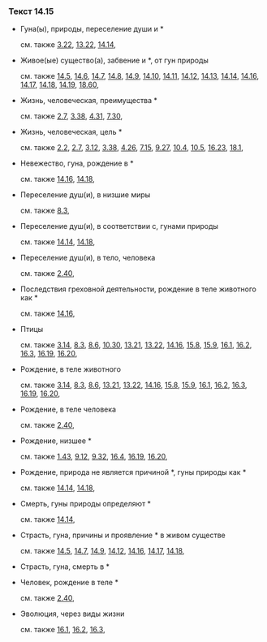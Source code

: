 ### Текст 14.15
	
- Гуна(ы), природы, переселение души и \*

	см. также  [3.22](../03/0322.md),  [13.22](../13/1322.md),  [14.14](../14/1414.md), 
	
- Живое(ые) существо(а), забвение и \*, от гун природы

	см. также  [14.5](../14/1405.md),  [14.6](../14/1406.md),  [14.7](../14/1407.md),  [14.8](../14/1408.md),  [14.9](../14/1409.md),  [14.10](../14/1410.md),  [14.11](../14/1411.md),  [14.12](../14/1412.md),  [14.13](../14/1413.md),  [14.14](../14/1414.md),  [14.16](../14/1416.md),  [14.17](../14/1417.md),  [14.18](../14/1418.md),  [14.19](../14/1419.md),  [18.60](../18/1860.md), 
	
- Жизнь, человеческая, преимущества \*

	см. также  [2.7](../02/0207.md),  [3.38](../03/0338.md),  [4.31](../04/0431.md),  [7.30](../07/0730.md), 
	
- Жизнь, человеческая, цель \*

	см. также  [2.2](../02/0202.md),  [2.7](../02/0207.md),  [3.12](../03/0312.md),  [3.38](../03/0338.md),  [4.26](../04/0426.md),  [7.15](../07/0715.md),  [9.27](../09/0927.md),  [10.4](../10/1004.md),  [10.5](../10/1005.md),  [16.23](../16/1623.md),  [18.1](../18/1801.md), 
	
- Невежество, гуна, рождение в \*

	см. также  [14.16](../14/1416.md),  [14.18](../14/1418.md), 
	
- Переселение душ(и), в низшие миры

	см. также  [8.3](../08/0803.md), 
	
- Переселение душ(и), в соответствии с, гунами природы

	см. также  [14.14](../14/1414.md),  [14.18](../14/1418.md), 
	
- Переселение душ(и), в тело, человека

	см. также  [2.40](../02/0240.md), 
	
- Последствия греховной деятельности, рождение в теле животного как \*

	см. также  [14.16](../14/1416.md), 
	
- Птицы

	см. также  [3.14](../03/0314.md),  [8.3](../08/0803.md),  [8.6](../08/0806.md),  [10.30](../10/1030.md),  [13.21](../13/1321.md),  [13.22](../13/1322.md),  [14.16](../14/1416.md),  [15.8](../15/1508.md),  [15.9](../15/1509.md),  [16.1](../16/1601.md),  [16.2](../16/1602.md),  [16.3](../16/1603.md),  [16.19](../16/1619.md),  [16.20](../16/1620.md), 
	
- Рождение, в теле животного

	см. также  [3.14](../03/0314.md),  [8.3](../08/0803.md),  [8.6](../08/0806.md),  [13.21](../13/1321.md),  [13.22](../13/1322.md),  [14.16](../14/1416.md),  [15.8](../15/1508.md),  [15.9](../15/1509.md),  [16.1](../16/1601.md),  [16.2](../16/1602.md),  [16.3](../16/1603.md),  [16.19](../16/1619.md),  [16.20](../16/1620.md), 
	
- Рождение, в теле человека

	см. также  [2.40](../02/0240.md), 
	
- Рождение, низшее \*

	см. также  [1.43](../01/0143.md),  [9.12](../09/0912.md),  [9.32](../09/0932.md),  [16.4](../16/1604.md),  [16.19](../16/1619.md),  [16.20](../16/1620.md), 
	
- Рождение, природа не является причиной \*, гуны природы как \*

	см. также  [14.14](../14/1414.md),  [14.18](../14/1418.md), 
	
- Смерть, гуны природы определяют \*

	см. также  [14.14](../14/1414.md), 
	
- Страсть, гуна, причины и проявление \* в живом существе

	см. также  [14.5](../14/1405.md),  [14.7](../14/1407.md),  [14.9](../14/1409.md),  [14.12](../14/1412.md),  [14.16](../14/1416.md),  [14.17](../14/1417.md),  [14.18](../14/1418.md), 
	
- Страсть, гуна, смерть в \*

	
- Человек, рождение в теле \*

	см. также  [2.40](../02/0240.md), 
	
- Эволюция, через виды жизни

	см. также  [16.1](../16/1601.md),  [16.2](../16/1602.md),  [16.3](../16/1603.md), 
